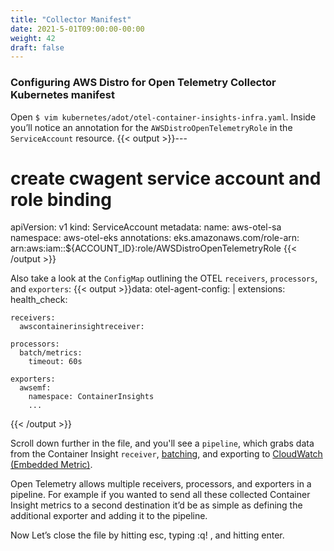 ```yaml
---
title: "Collector Manifest"
date: 2021-5-01T09:00:00-00:00
weight: 42
draft: false
---
```


### Configuring AWS Distro for Open Telemetry Collector Kubernetes manifest

Open `$ vim kubernetes/adot/otel-container-insights-infra.yaml`. Inside you’ll notice an annotation for
the `AWSDistroOpenTelemetryRole` in the `ServiceAccount` resource. 
{{< output >}}---
# create cwagent service account and role binding
apiVersion: v1
kind: ServiceAccount
metadata:
  name: aws-otel-sa
  namespace: aws-otel-eks
  annotations:
    eks.amazonaws.com/role-arn: arn:aws:iam::${ACCOUNT_ID}:role/AWSDistroOpenTelemetryRole
{{< /output >}}

Also take a look at the `ConfigMap` outlining the OTEL `receivers`, `processors`, and `exporters`:
{{< output >}}data:
  otel-agent-config: |
    extensions:
      health_check:

    receivers:
      awscontainerinsightreceiver:

    processors:
      batch/metrics:
        timeout: 60s

    exporters:
      awsemf:
        namespace: ContainerInsights
        ...
{{< /output >}}

Scroll down further in the file, and you'll see a `pipeline`, which grabs data from the Container Insight `receiver`,
[batching](https://github.com/open-telemetry/opentelemetry-collector/blob/main/processor/batchprocessor/README.md),
and exporting to [CloudWatch (Embedded Metric)](https://aws-otel.github.io/docs/getting-started/cloudwatch-metrics#cloudwatch-emf-exporter-awsemf). 

Open Telemetry allows multiple receivers, processors, and exporters in a pipeline. For example if you wanted to send all these collected Container Insight metrics to a second destination it’d be as simple as defining the additional exporter and adding it to the pipeline.

Now Let’s close the file by hitting esc, typing :q! , and hitting enter.
